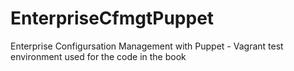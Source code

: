 EnterpriseCfmgtPuppet
====================

Enterprise Configursation Management with Puppet - Vagrant test environment used for the code in the book



